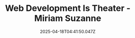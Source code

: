---
layout: bookmark
title: Web Development Is Theater - Miriam Suzanne
tags:
  - Bookmarks
  - YouTube
  - Working
  - ADHD
  - Art
  - Web Design
date: 2025-04-18T04:41:50.047Z
created: 2025-04-18T04:41:50.047Z
modified: 2025-04-20T06:27:54.266Z
link: https://youtube.com/watch?v=dQwtnsTa8JA
id: 1017534944
note: I think a lot of what Mia is talking about here is where I am headed with my career in the long run. I hope I can make it work out like you have Mia! 😊
image: https://i.ytimg.com/vi/dQwtnsTa8JA/maxresdefault.jpg
---